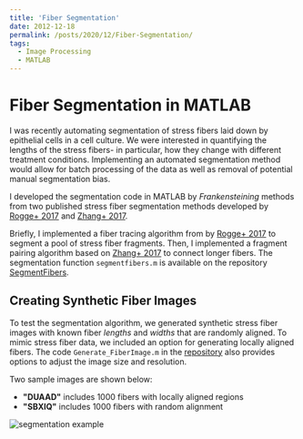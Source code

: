 ```yaml
---
title: 'Fiber Segmentation'
date: 2012-12-18
permalink: /posts/2020/12/Fiber-Segmentation/
tags:
  - Image Processing
  - MATLAB
---
```


Fiber Segmentation in MATLAB
======

I was recently automating segmentation of stress fibers laid down by epithelial cells in a cell culture. We were interested in quantifying the lengths of the stress fibers- in particular, how they change with different treatment conditions. Implementing an automated segmentation method would allow for batch processing of the data as well as removal of potential manual segmentation bias.

I developed the segmentation code in MATLAB by *Frankensteining* methods from two published stress fiber segmentation methods developed by [Rogge+ 2017](https://doi.org/10.1111/jmi.12593) and [Zhang+ 2017](https://bmcbioinformatics.biomedcentral.com/articles/10.1186/s12859-017-1684-y).  

Briefly, I implemented a fiber tracing algorithm from by [Rogge+ 2017](https://doi.org/10.1111/jmi.12593) to segment a pool of stress fiber fragments. Then, I implemented a fragment pairing algorithm based on [Zhang+ 2017](https://bmcbioinformatics.biomedcentral.com/articles/10.1186/s12859-017-1684-y) to connect longer fibers. The segmentation function `segmentfibers.m` is available on the repository [SegmentFibers](https://github.com/tkphung/SegmentFibers).


Creating Synthetic Fiber Images
------

To test the segmentation algorithm, we generated synthetic stress fiber images with known fiber *lengths* and *widths* that are randomly aligned. To mimic stress fiber data, we included an option for generating locally aligned fibers. The code `Generate_FiberImage.m` in the [repository](https://github.com/tkphung/SegmentFibers) also provides options to adjust the image size and resolution.

Two sample images are shown below:
* **"DUAAD"** includes 1000 fibers with locally aligned regions
* **"SBXIQ"** includes 1000 fibers with random alignment

![segmentation example](https://raw.githubusercontent.com/tkphung/SegmentFibers/master/SegmentationExample.png)